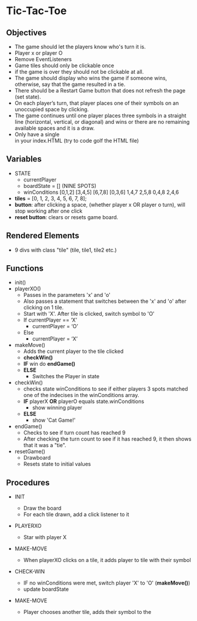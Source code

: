 # Tic-Tac-Toe

## Objectives
* The game should let the players know who's turn it is.
* Player x or player O
* Remove EventListeners
* Game tiles should only be clickable once
* if the game is over they should not be clickable at all.
* The game should display who wins the game if someone wins, otherwise, say that the game resulted in a tie.
* There should be a Restart Game button that does not refresh the page (set state).
* On each player’s turn, that player places one of their symbols on an unoccupied space by clicking.
* The game continues until one player places three symbols in a straight line (horizontal, vertical, or diagonal) and wins or there are no remaining available spaces and it is a draw.
* Only have a single <div id="app"></div> in your index.HTML (try to code golf the HTML file)


## Variables
* STATE 
	- currentPlayer
	- boardState = [] (NINE SPOTS)
	- winConditions
		[0,1,2]
		[3,4,5]
		[6,7,8]
	[0,3,6]
		1,4,7
		2,5,8
		0,4,8
		2,4,6
* **tiles** = [0, 1, 2, 3, 4, 5, 6, 7, 8];
* **button**: after clicking a space, (whether player x OR player o turn), will stop working after one click
* **reset button**: clears or resets game board. 

## Rendered Elements
- 9 divs with class "tile" (tile, tile1, tile2 etc.)

## Functions
- init()
- playerXO()
    - Passes in the parameters 'x' and 'o'
	- Also passes a statement that switches between the 'x' and 'o' after clicking on 1 tile.
    - Start with 'X'. After tile is clicked,
    switch symbol to 'O'
	- If currentPlayer == ‘X’
		- currentPlayer = ‘O’
	- Else
		- currentPlayer = ‘X’
- makeMove()
	- Adds the current player to the tile clicked
	- **checkWin()**
	- **IF** win do **endGame()**
	- **ELSE**
		- Switches the Player in state
- checkWin()
    - checks state winConditions to see if either players 3 spots matched one of the indecises in the winConditions array. 
    * **IF** playerX **OR** playerO equals state.winConditions
        * show winning player
    * **ELSE** 
        * show 'Cat Game!'
- endGame()
	- Checks to see if turn count has reached 9
	- After checking the turn count to see if it has reached 9, it then shows that it was a "tie".
- resetGame()
    * Drawboard
    - Resets state to initial values
## Procedures

- INIT
	* Draw the board
	* For each tile drawn, add a click listener to it

- PLAYERXO
	* Star with player X

- MAKE-MOVE
	* When playerXO clicks on a tile, it adds player to tile with their symbol

- CHECK-WIN
	* IF no winConditions were met, switch player 'X' to 'O' (**makeMove()**)
	* update boardState

- MAKE-MOVE
	* Player chooses another tile, adds their symbol to the 	
